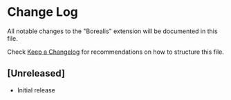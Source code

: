 # Change Log

All notable changes to the "Borealis" extension will be documented in this file.

Check [Keep a Changelog](http://keepachangelog.com/) for recommendations on how to structure this file.

## [Unreleased]

- Initial release
